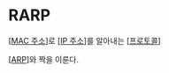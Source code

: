 # RARP

[[MAC 주소]]로 [[IP 주소]]를 알아내는 [[프로토콜]]

[[ARP]]와 짝을 이룬다.


[//begin]: # "Autogenerated link references for markdown compatibility"
[MAC 주소]: <MAC 주소.md> "MAC 주소"
[IP 주소]: <IP 주소.md> "IP 주소"
[프로토콜]: 프로토콜.md "프로토콜"
[ARP]: ARP.md "ARP"
[//end]: # "Autogenerated link references"